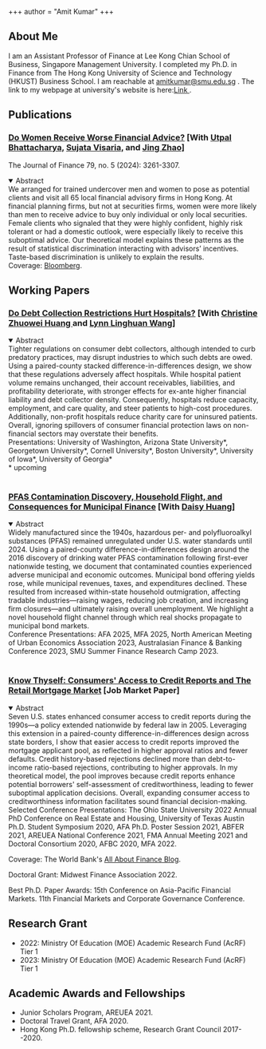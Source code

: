 +++
author = "Amit Kumar"
+++
## About Me
I am an Assistant Professor of Finance at Lee Kong Chian School of Business, Singapore Management University. I completed my Ph.D. in Finance from The Hong Kong University of Science and Technology (HKUST) Business School. I am reachable at amitkumar@smu.edu.sg . The link to my  webpage at university's website is here:<a href=https://business.smu.edu.sg/faculty/profile/6446/amit-kumar target="_blank">Link </a>.




## Publications
### <a href="https://onlinelibrary.wiley.com/doi/full/10.1111/jofi.13366" target="_blank"><span class=titlelink>Do Women Receive Worse Financial Advice?</span></a> <span class=author>[With </span> <a href=https://ubhattac.people.ust.hk target=_blank><span class=author>Utpal Bhattacharya,</span></a> <a href=https://www.bayes.city.ac.uk/faculties-and-research/experts/sujata-visaria target=_blank><span class=author>Sujata Visaria,</span></a> <span class=author> and </span><a href=https://www.polyu.edu.hk/en/af/people/academic-staff/dr-jing-zhao/ target=_blank><span class=author>Jing Zhao]</span></a>
<div class=p2>The Journal of Finance 79, no. 5 (2024): 3261-3307.</div>
<p></p>
<details open><summary>Abstract</summary>
<div class=conference>
We arranged for trained undercover men and women to pose as potential clients and visit all 65 local financial advisory firms in Hong Kong. At financial planning firms, but not at securities firms, women were more likely than men to receive advice to buy only individual or only local securities. Female clients who signaled that they were highly confident, highly risk tolerant or had a domestic outlook, were especially likely to receive this suboptimal advice. Our theoretical model explains these patterns as the result of statistical discrimination interacting with advisors’ incentives. Taste-based discrimination is unlikely to explain the results.
</div>
</details>
   
<div class=p2>Coverage: <a href = https://www.bloomberg.com/news/articles/2020-09-05/financial-advisers-give-women-worse-advice-than-men-in-hong-kong target="_blank">Bloomberg</a>.</div>



## Working Papers
### <a href="https://papers.ssrn.com/abstract_id=5374274" target="_blank"> <span class=titlelink>Do Debt Collection Restrictions Hurt Hospitals?</span></a> <span class=author>[With </span><a href=https://www.huangchristine.com/ target=_blank><span class=author>Christine Zhuowei Huang </span></a><span class=author>and </span><a href=https://discovery.nus.edu.sg/29498-lynn-linghuan-wang target=_blank><span class=author>Lynn Linghuan Wang]</span></a>
<p></p>
<details open><summary>Abstract</summary>
<div class=conference>
Tighter regulations on consumer debt collectors, although intended to curb predatory practices, may disrupt industries to which such debts are owed. Using a paired-county stacked difference-in-differences design, we show that these regulations adversely affect hospitals. While hospital patient volume remains unchanged, their account receivables, liabilities, and profitability deteriorate, with stronger effects for ex-ante higher financial liability and debt collector density. Consequently, hospitals reduce capacity, employment, and care quality, and steer patients to high-cost procedures. Additionally, non-profit hospitals reduce charity care for uninsured patients. Overall, ignoring spillovers of consumer financial protection laws on non-financial sectors may overstate their benefits.
</div>
</details>
<div class=p2>Presentations: University of Washington, Arizona State University*, Georgetown University*, Cornell University*, Boston University*, University of Iowa*, University of Georgia*
<br>* upcoming
</div>
<br>


### <a href="https://papers.ssrn.com/abstract_id=3821639" target="_blank"><span class=titlelink>PFAS Contamination Discovery, Household Flight, and Consequences for Municipal Finance</span></a> <span class=author>[With </span> <a href="https://www.ssrn.com/author=1464447" target="_blank"><span class=author>Daisy Huang]</a></span>
<p></p>
<details open><summary>Abstract</summary>
<div class=conference>
Widely manufactured since the 1940s, hazardous per- and polyfluoroalkyl substances (PFAS) remained unregulated under U.S. water standards until 2024. Using a paired-county difference-in-differences design around the 2016 discovery of drinking water PFAS contamination following first-ever nationwide testing, we document that contaminated counties experienced adverse municipal and economic outcomes. Municipal bond offering yields rose, while municipal revenues, taxes, and expenditures declined. These resulted from increased within-state household outmigration, affecting tradable industries—raising wages, reducing job creation, and increasing firm closures—and ultimately raising overall unemployment. We highlight a novel household flight channel through which real shocks propagate to municipal bond markets.
</div>
</details>
<div class=p2>Conference Presentations: AFA 2025, MFA 2025, North American Meeting of Urban Economics Association 2023, Australasian Finance & Banking Conference 2023, SMU Summer Finance Research Camp 2023.
<!--<br>* <i>scheduled</i>-->
</div>
<br>

### <a href="https://papers.ssrn.com/abstract_id=3732853" target="_blank"><span class=titlelink>Know Thyself: Consumers' Access to Credit Reports and The Retail Mortgage Market</span></a> [Job Market Paper]
<p></p>
<details open><summary>Abstract</summary>
<div class=conference>
Seven U.S. states enhanced consumer access to credit reports during the 1990s—a policy extended nationwide by federal law in 2005. Leveraging this extension in a paired-county difference-in-differences design across state borders, I show that easier access to credit reports improved the mortgage applicant pool, as reflected in higher approval ratios and fewer defaults. Credit history-based rejections declined more than debt-to-income ratio-based rejections, contributing to higher approvals. In my theoretical model, the pool improves because credit reports enhance potential borrowers' self-assessment of creditworthiness, leading to fewer suboptimal application decisions. Overall, expanding consumer access to creditworthiness information facilitates sound financial decision-making.
</div>
</details>

<div class=p2>Selected Conference Presentations: The Ohio State University 2022 Annual PhD Conference on Real Estate and Housing, University of Texas Austin Ph.D. Student Symposium 2020, AFA Ph.D. Poster Session 2021, ABFER 2021, AREUEA National Conference 2021, FMA Annual Meeting 2021 and Doctoral Consortium 2020, AFBC 2020, MFA 2022.

Coverage: The World Bank's <a href = https://blogs.worldbank.org/allaboutfinance/know-thyself-access-own-credit-report-and-retail-mortgage-market target="_blank">All About Finance Blog</a>.

Doctoral Grant: Midwest Finance Association 2022.

Best Ph.D. Paper Awards: 15th Conference on Asia-Pacific Financial Markets. 11th Financial Markets and Corporate Governance Conference.
</div>


## Research Grant
+ 2022: Ministry Of Education (MOE) Academic Research Fund (AcRF) Tier 1
+ 2023: Ministry Of Education (MOE) Academic Research Fund (AcRF) Tier 1


## Academic Awards and Fellowships
  + Junior Scholars Program, AREUEA 2021.
  + Doctoral Travel Grant, AFA 2020.
  + Hong Kong Ph.D. fellowship scheme, Research Grant Council 2017--2020.
<p></p>


